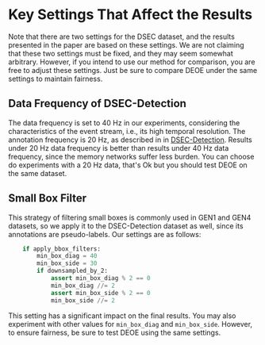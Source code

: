 # Key Settings That Affect the Results
Note that there are two settings for the DSEC dataset, and the results presented in the paper are based on these settings.
We are not claiming that these two settings must be fixed, and they may seem somewhat arbitrary. However, if you intend to
use our method for comparison, you are free to adjust these settings. Just be sure to compare DEOE under the same settings
to maintain fairness.

## Data Frequency of DSEC-Detection 
The data frequency is set to 40 Hz in our experiments, considering the characteristics of the event stream, i.e., its high
temporal resolution. The annotation frequency is 20 Hz, as described in in [DSEC-Detection](https://dsec.ifi.uzh.ch/dsec-detection/). Results under 20 Hz data frequency 
is better than results under 40 Hz data frequency, since the memory networks suffer less burden. You can choose do experiments with a
20 Hz data, that's Ok but you should test DEOE on the same dataset.

## Small Box Filter
This strategy of filtering small boxes is commonly used in GEN1 and GEN4 datasets, so we apply it to the DSEC-Detection dataset as well,
since its annotations are pseudo-labels. Our settings are as follows:
```python
    if apply_bbox_filters:
        min_box_diag = 40
        min_box_side = 30
        if downsampled_by_2:
            assert min_box_diag % 2 == 0
            min_box_diag //= 2
            assert min_box_side % 2 == 0
            min_box_side //= 2
```
This setting has a significant impact on the final results. You may also experiment with other values for `min_box_diag` and `min_box_side`. However,
to ensure fairness, be sure to test DEOE using the same settings.




